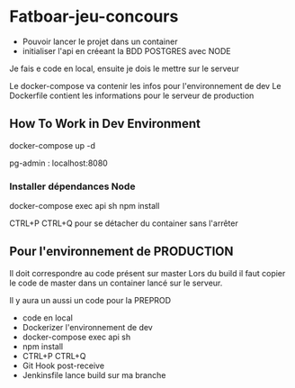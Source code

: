 # Fatboar-jeu-concours

- Pouvoir lancer le projet dans un container
- initialiser l'api en créeant la BDD POSTGRES avec NODE

Je fais e code en local, ensuite je dois le mettre sur le serveur

Le docker-compose va contenir les infos pour l'environnement de dev
Le Dockerfile contient les informations pour le serveur de production

## How To Work in Dev Environment

docker-compose up -d

pg-admin : localhost:8080

### Installer dépendances Node

docker-compose exec api sh
npm install

CTRL+P CTRL+Q pour se détacher du container sans l'arrêter

## Pour l'environnement de PRODUCTION

Il doit correspondre au code présent sur master
Lors du build il faut copier le code de master dans un container lancé sur le serveur.

Il y aura un aussi un code pour la PREPROD

- code en local
- Dockerizer l'environnement de dev
- docker-compose exec api sh
- npm install
- CTRL+P CTRL+Q
- Git Hook post-receive
- Jenkinsfile lance build sur ma branche
